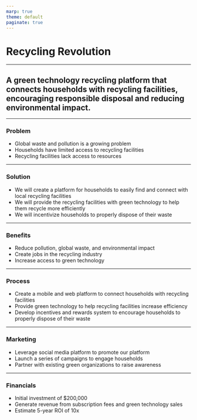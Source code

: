 ```yaml
---
marp: true
theme: default
paginate: true
---
```

# Recycling Revolution
---
## A green technology recycling platform that connects households with recycling facilities, encouraging responsible disposal and reducing environmental impact.

---
### Problem

* Global waste and pollution is a growing problem
* Households have limited access to recycling facilities
* Recycling facilities lack access to resources

---
### Solution

* We will create a platform for households to easily find and connect with local recycling facilities 
* We will provide the recycling facilities with green technology to help them recycle more efficiently
* We will incentivize households to properly dispose of their waste

---
### Benefits

* Reduce pollution, global waste, and environmental impact
* Create jobs in the recycling industry
* Increase access to green technology

---
### Process

* Create a mobile and web platform to connect households with recycling facilities
* Provide green technology to help recycling facilities increase efficiency
* Develop incentives and rewards system to encourage households to properly dispose of their waste

---
### Marketing

* Leverage social media platform to promote our platform
* Launch a series of campaigns to engage households
* Partner with existing green organizations to raise awareness

---
### Financials

* Initial investment of $200,000
* Generate revenue from subscription fees and green technology sales
* Estimate 5-year ROI of 10x
  
